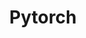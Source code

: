 ---
title: Pytorch
description: 網路原理與實作
image:

# Badge style
style:
    background: "#c42f75"
    color: "#fff"
---